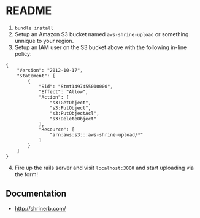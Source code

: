 # README
1. `bundle install`
2. Setup an Amazon S3 bucket named `aws-shrine-upload` or something unnique to your region.
3. Setup an IAM user on the S3 bucket above with the following in-line policy:
```
{
    "Version": "2012-10-17",
    "Statement": [
        {
            "Sid": "Stmt1497455010000",
            "Effect": "Allow",
            "Action": [
                "s3:GetObject",
                "s3:PutObject",
                "s3:PutObjectAcl",
                "s3:DeleteObject"
            ],
            "Resource": [
                "arn:aws:s3:::aws-shrine-upload/*"
            ]
        }
    ]
}
```
4. Fire up the rails server and visit `localhost:3000` and start uploading via the form!

## Documentation
* http://shrinerb.com/
